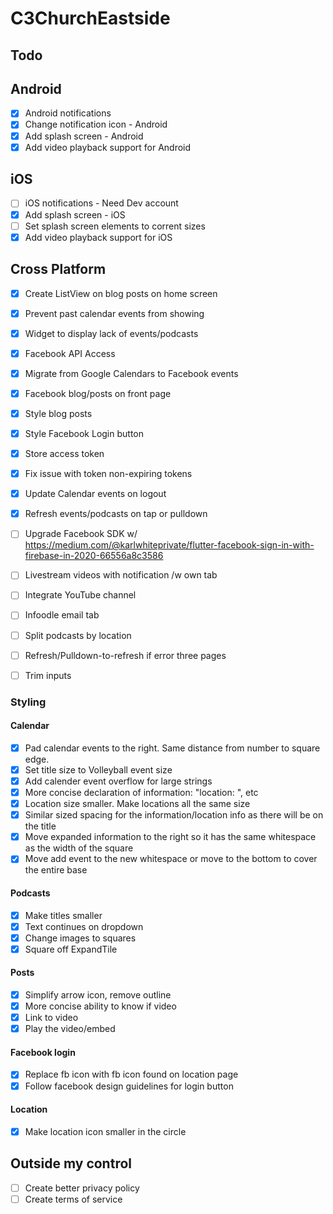 # C3ChurchEastside

## Todo

## Android
- [x] Android notifications
- [x] Change notification icon - Android
- [x] Add splash screen - Android
- [x] Add video playback support for Android

## iOS
- [ ] iOS notifications - Need Dev account
- [x] Add splash screen - iOS
- [ ] Set splash screen elements to corrent sizes
- [x] Add video playback support for iOS

## Cross Platform
- [x] Create ListView on blog posts on home screen
- [x] Prevent past calendar events from showing
- [x] Widget to display lack of events/podcasts
- [X] Facebook API Access
- [x] Migrate from Google Calendars to Facebook events
- [x] Facebook blog/posts on front page
- [x] Style blog posts
- [x] Style Facebook Login button
- [x] Store access token
- [x] Fix issue with token non-expiring tokens
- [x] Update Calendar events on logout
- [x] Refresh events/podcasts on tap or pulldown
- [ ] Upgrade Facebook SDK w/ https://medium.com/@karlwhiteprivate/flutter-facebook-sign-in-with-firebase-in-2020-66556a8c3586
- [ ] Livestream videos with notification /w own tab
- [ ] Integrate YouTube channel
- [ ] Infoodle email tab
- [ ] Split podcasts by location
- [ ] Refresh/Pulldown-to-refresh if error three pages
- [ ] Trim inputs


### Styling

#### Calendar
- [x] Pad calendar events to the right. Same distance from number to square edge.
- [x] Set title size to Volleyball event size
- [x] Add calender event overflow for large strings
- [x] More concise declaration of information: "location: ", etc
- [x] Location size smaller. Make locations all the same size
- [x] Similar sized spacing for the information/location info as there will be on the title
- [x] Move expanded information to the right so it has the same whitespace as the width of the square
- [x] Move add event to the new whitespace or move to the bottom to cover the entire base

#### Podcasts
- [x] Make titles smaller
- [x] Text continues on dropdown
- [x] Change images to squares
- [x] Square off ExpandTile

#### Posts
- [x] Simplify arrow icon, remove outline
- [x] More concise ability to know if video
- [x] Link to video
- [x] Play the video/embed

#### Facebook login
- [x] Replace fb icon with fb icon found on location page
- [x] Follow facebook design guidelines for login button 

#### Location
- [x] Make location icon smaller in the circle

## Outside my control

- [ ] Create better privacy policy
- [ ] Create terms of service